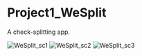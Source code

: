 # Project1_WeSplit

A check-splitting app.


![WeSplit_sc1](https://github.com/lyuhiroyama/Project1_WeSplit/assets/98152295/10fde634-1bf9-48f0-88f0-402a1d27d776) ![WeSplit_sc2](https://github.com/lyuhiroyama/Project1_WeSplit/assets/98152295/46aca818-f66b-43b2-850a-78bdf41342b8) ![WeSplit_sc3](https://github.com/lyuhiroyama/Project1_WeSplit/assets/98152295/3bb3e5c5-8fc9-4019-bae9-cfbdc1c732f5)

